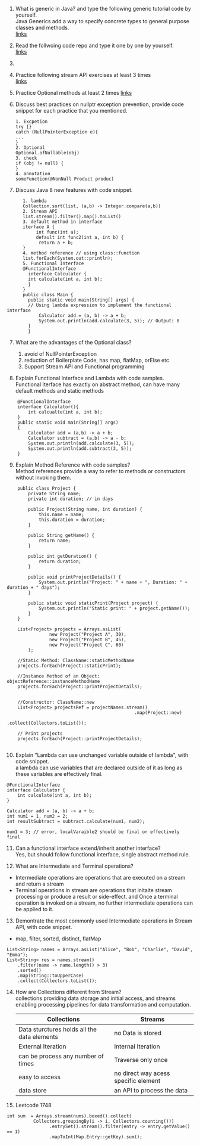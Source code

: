 1. What is generic in Java?  and type the following generic tutorial code by yourself.    
   Java Generics add a way to specify concrete types to general purpose classes and methods.   
    [links](../Coding/Generic)

2. Read the follwoing code repo and type it one by one by yourself.   
    [links](../Coding/features)
3. 
3.  Practice following stream API exercises at least 3 times   
    [links](../Coding/streamAPI)

4.  Practice Optional methods at least 2 times
    [links](../Coding/Optional)    

5.  Discuss best practices on nullptr exception prevention, provide code snippet for each practice that you
    mentioned.
  
    ```
    1. Excpetion
    try {}
    catch (NullPointerException e){
    ...
    } 
    2. Optional
    Optional.ofNullable(obj)
    3. check
    if (obj != null) {
    }
    4. annotation
    someFunction(@NonNull Product produc)
    ```
    
6. Discuss Java 8 new features with code snippet.
```
      1. lambda
      Collection.sort(list, (a,b) -> Integer.compare(a,b))
      2. Stream API
      list.stream().filter().map().toList()
      3. default method in interface
      iterface A {
           int func(int a);
           default int func2(int a, int b) {
            return a + b;
      }
      4. method reference // using class::function
      list.forEach(System.out::println);
      5. Functional Interface
      @FunctionalInterface
        interface Calculator {
        int calculate(int a, int b);
        }
      }
      public class Main {
        public static void main(String[] args) {
        // Using lambda expression to implement the functional interface
            Calculator add = (a, b) -> a + b;
            System.out.println(add.calculate(3, 5)); // Output: 8
        }
        }
```
7. What are the advantages of the Optional class?
   1. avoid of NullPointerException
   2. reduction of Boilerplate Code, has map, flatMap, orElse etc
   3. Support Stream API and Functional programming
    

8. Explain Functional Interface and Lambda with code samples.   
    Functional Iterface has exactly on abstract method, can have many default methods and static methods
```
    @FunctionalInterface
    interface Calculator(){
        int calcualte(int a, int b);
    }
    public static void main(String[] args)
    {
        Calculator add = (a,b) -> a + b;
        Calculator subtract = (a,b) -> a - b;
        System.out.println(add.calculate(3, 5));
        System.out.println(add.subtract(3, 5));
    }
```
9.  Explain Method Reference with code samples?   
    Method references provide a way to refer to methods or constructors without invoking them.
```
    public class Project {
        private String name;
        private int duration; // in days
    
        public Project(String name, int duration) {
            this.name = name;
            this.duration = duration;
        }
    
        public String getName() {
            return name;
        }
    
        public int getDuration() {
            return duration;
        }
    
        public void printProjectDetails() {
            System.out.println("Project: " + name + ", Duration: " + duration + " days");
        }
    
        public static void staticPrint(Project project) {
            System.out.println("Static print: " + project.getName());
        }
    }

    List<Project> projects = Arrays.asList(
                new Project("Project A", 30),
                new Project("Project B", 45),
                new Project("Project C", 60)
        );

    //Static Method: ClassName::staticMethodName
    projects.forEach(Project::staticPrint);
    
    //Instance Method of an Object: objectReference::instanceMethodName
    projects.forEach(Project::printProjectDetails);
    

    //Constructor: ClassName::new
    List<Project> projectsRef = projectNames.stream()
                                                .map(Project::new)
                                                .collect(Collectors.toList());

    // Print projects
    projects.forEach(Project::printProjectDetails);
    
```
10. Explain "Lambda can use unchanged variable outside of lambda", with code snippet.   
    a lambda  can use variables that are declared outside of it as long as these variables are effectively final.
```
@FunctionalInterface
interface Calculator {
    int calculate(int a, int b);
}

Calculator add = (a, b) -> a + b;
int num1 = 1, num2 = 2;
int resultSubtract = subtract.calculate(num1, num2);

num1 = 3; // error, localVaraible2 should be final or effectively final 

```
11. Can a functional interface extend/inherit another interface?   
Yes, but should follow functional interface, single abstract method rule.


12. What are Intermediate and Terminal operations?    
- Intermediate operations are operations that are executed on a stream and return a stream
- Terminal operations in stream are operations that initaite stream processing or produce a result or side-effect.
and Once a terminal operation is invoked on a stream, no further intermediate operations can be applied to it.

13. Demontrate the most commonly used Intermediate operations in Stream API, with code snippet.
- map, filter, sorted, distinct, flatMap
```
List<String> names = Arrays.asList("Alice", "Bob", "Charlie", "David", "Emma");
List<String> res = names.stream()
    .filter(name -> name.length() > 3)
    .sorted()
    .map(String::toUpperCase)
    .collect(Collectors.toList());
```
14. How are Collections different from Stream?   
    collections providing data storage and initial access, 
    and streams enabling processing pipelines for data transformation and computation.

    | Collections                                 | Streams                              |
    |---------------------------------------------|--------------------------------------|
    | Data sturctures holds all the data elements | no Data is stored                    |
    | External Iteration                          | Internal Iteration                   |
    | can be process any number of times          | Traverse only once                   |
    | easy to access                              | no direct way acess specific element |
    | data store                                  | an API to process the data           |
    
15. Leetcode 1748
```
int sum  = Arrays.stream(nums).boxed().collect(
          Collectors.groupingBy(i -> i, Collectors.counting()))
                .entrySet().stream().filter(entry -> entry.getValue() == 1)
                .mapToInt(Map.Entry::getKey).sum();
```
